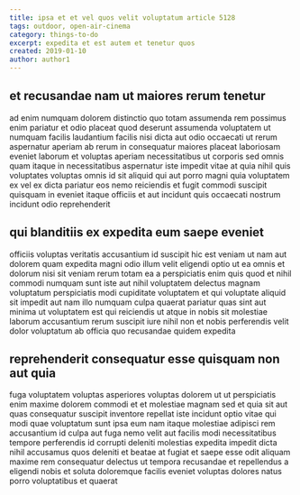 ```yaml
---
title: ipsa et et vel quos velit voluptatum article 5128
tags: outdoor, open-air-cinema
category: things-to-do
excerpt: expedita et est autem et tenetur quos
created: 2019-01-10
author: author1
---
```


## et recusandae nam ut maiores rerum tenetur

ad enim numquam dolorem distinctio quo totam assumenda rem possimus enim pariatur et odio placeat quod deserunt assumenda voluptatem ut numquam facilis laudantium facilis nisi dicta aut odio occaecati ut rerum aspernatur aperiam ab rerum in consequatur maiores placeat laboriosam eveniet laborum et voluptas aperiam necessitatibus ut corporis sed omnis quam itaque in necessitatibus aspernatur iste impedit vitae at quia nihil quis voluptates voluptas omnis id sit aliquid qui aut porro magni quia voluptatem ex vel ex dicta pariatur eos nemo reiciendis et fugit commodi suscipit quisquam in eveniet itaque officiis et aut incidunt quis occaecati nostrum incidunt odio reprehenderit

## qui blanditiis ex expedita eum saepe eveniet

officiis voluptas veritatis accusantium id suscipit hic est veniam ut nam aut dolorem quam expedita magni odio illum velit eligendi optio ut ea omnis et dolorum nisi sit veniam rerum totam ea a perspiciatis enim quis quod et nihil commodi numquam sunt iste aut nihil voluptatem delectus magnam voluptatum perspiciatis modi cupiditate voluptatem et qui voluptate aliquid sit impedit aut nam illo numquam culpa quaerat pariatur quas sint aut minima ut voluptatem est qui reiciendis ut atque in nobis sit molestiae laborum accusantium rerum suscipit iure nihil non et nobis perferendis velit dolor voluptatum ab officia quo recusandae quidem expedita

## reprehenderit consequatur esse quisquam non aut quia

fuga voluptatem voluptas asperiores voluptas dolorem ut ut perspiciatis enim maxime dolorem commodi et et molestiae magnam sed et quia sit aut quas consequatur suscipit inventore repellat iste incidunt optio vitae qui modi quae voluptatum sunt ipsa eum nam itaque molestiae adipisci rem accusantium id culpa aut fuga nemo velit aut facilis modi necessitatibus tempore perferendis id corrupti deleniti molestias expedita impedit dicta nihil accusamus quos deleniti et beatae at fugiat et saepe esse odit aliquam maxime rem consequatur delectus ut tempora recusandae et repellendus a eligendi nobis et soluta doloremque facilis eveniet voluptas dolores natus porro voluptatibus et quaerat
